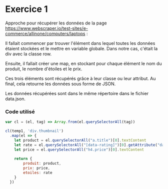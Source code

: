 # Exercice 1

Approche pour récupérer les données de la page https://www.webscraper.io/test-sites/e-commerce/allinone/computers/laptops :

Il fallait commencer par trouver l'élément dans lequel toutes les données étaient stockées et le mettre en variable globale. Dans notre cas, c'était la div avec la classe row.

Ensuite, il fallait créer une map, en stockant pour chaque élément le nom du produit, le nombre d'étoiles et le prix. 

Ces trois éléments sont récupérés grâce à leur classe ou leur attribut. Au final, cela retourne les données sous forme de JSON.

Les données récupérées sont dans le même répertoire dans le fichier data.json.

### Code  utilisé

```js
var cl = (el, tag) => Array.from(el.querySelectorAll(tag))

cl(temp1, 'div.thumbnail')
  .map(el => {
    let product = el.querySelectorAll("a.title")[0].textContent
    let rate = el.querySelectorAll("[data-rating]")[0].getAttribute("data-rating")
    let price = el.querySelectorAll("h4.price")[0].textContent
    
    return {
        produit: product,
        prix: price,
        etoiles: rate
    }
  })
```

